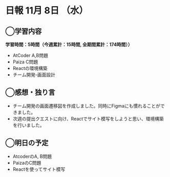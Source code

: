 # 日報  11月 8日 （水）

## ◯学習内容

**学習時間：5時間（今週累計：15時間, 全期間累計：174時間））**
- AtCoder A,B問題
- Paiza C問題
- Reactの環境構築
- チーム開発-画面設計

## ◯感想・独り言
- チーム開発の画面遷移図を作成しました。同時にFigmaにも慣れることができました。
- 次週の提出クエストに向け、Reactでサイト模写をしようと思い、環境構築を行いました。

## ◯明日の予定
- AtcoderのA, B問題
- PaizaのC問題
- Reactを使ってサイト模写